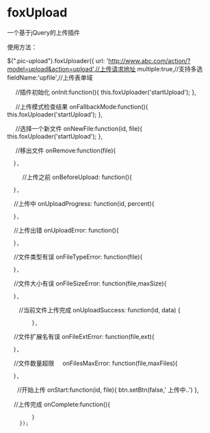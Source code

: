 # foxUpload
一个基于jQuery的上传插件

使用方法：

$(".pic-upload").foxUploader({
			url: 'http://www.abc.com/action/?model=upload&action=upload',//上传请求地址
			multiple:true,//支持多选
			fieldName:'upfile',//上传表单域
      
      //插件初始化
			onInit:function(){
			  this.foxUploader('startUpload');
			},
      
      //上传模式检查结果
			onFallbackMode:function(){
			  this.foxUploader('startUpload');
			},
      
      //选择一个新文件
			onNewFile:function(id, file){
			  this.foxUploader('startUpload');
			},
      
      //移出文件
      onRemove:function(file){
      
      },
     
      //上传之前
      onBeforeUpload: function(){
      
      },
      
      //上传中
      onUploadProgress: function(id, percent){
      
      },
      
      //上传出错
      onUploadError: function(){
        
      },
      
      //文件类型有误
      onFileTypeError: function(file){
      
      },
      
      //文件大小有误
      onFileSizeError: function(file,maxSize){
      
      },
  
      //当前文件上传完成
			onUploadSuccess: function(id, data) {
			  
			},
      
      //文件扩展名有误
      onFileExtError: function(file,ext){
      
      },
      
      //文件数量超限
      onFilesMaxError: function(file,maxFiles){
      
      },
   
      //开始上传
			onStart:function(id, file){
			  btn.setBtn(false,'<i class="fa fa-spinner fa-spin"></i>&nbsp;上传中..')
			},
      
      //上传完成
			onComplete:function(){
			
			}
		});
